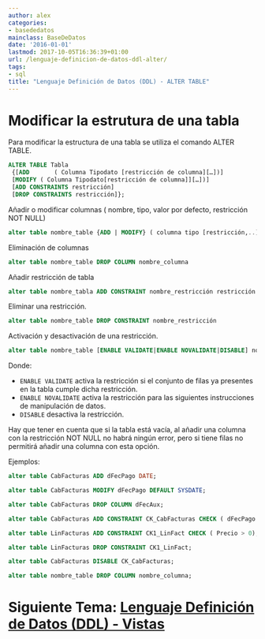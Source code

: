 ```yaml
---
author: alex
categories:
- basededatos
mainclass: BaseDeDatos
date: '2016-01-01'
lastmod: 2017-10-05T16:36:39+01:00
url: /lenguaje-definicion-de-datos-ddl-alter/
tags:
- sql
title: "Lenguaje Definición de Datos (DDL) - ALTER TABLE"
---
```


# Modificar la estrutura de una tabla

Para modificar la estructura de una tabla se utiliza el comando ALTER TABLE.

```sql
ALTER TABLE Tabla
 {[ADD       ( Columna Tipodato [restricción de columna][…])]
 [MODIFY ( Columna Tipodato[restricción de columna]][…])]
 [ADD CONSTRAINTS restricción]
 [DROP CONSTRAINTS restricción]};
```

<!--more--><!--ad-->

Añadir o modificar columnas ( nombre, tipo, valor por defecto, restricción NOT NULL)

```sql
alter table nombre_table {ADD | MODIFY} ( columna tipo [restricción,..])
```

Eliminación de columnas

```sql
alter table nombre_table DROP COLUMN nombre_columna
```

Añadir restricción de tabla

```sql
alter table nombre_tabla ADD CONSTRAINT nombre_restricción restricción
```

Eliminar una restricción.

```sql
alter table nombre_table DROP CONSTRAINT nombre_restricción
```

Activación y desactivación de una restricción.

```sql
alter table nombre_table [ENABLE VALIDATE|ENABLE NOVALIDATE|DISABLE] nombre_restricción
```

Donde:

- `ENABLE VALIDATE` activa la restricción si el conjunto de filas ya presentes en la tabla cumple dicha restricción.
- `ENABLE NOVALIDATE` activa la restricción para las siguientes instrucciones de manipulación de datos.
- `DISABLE` desactiva la restricción.

Hay que tener en cuenta que si la tabla está vacía, al añadir una columna con la restricción NOT NULL no habrá ningún error, pero si tiene filas no permitirá añadir una columna con esta opción.

Ejemplos:

```sql
alter table CabFacturas ADD dFecPago DATE;
```

```sql
alter table CabFacturas MODIFY dFecPago DEFAULT SYSDATE;
```

```sql
alter table CabFacturas DROP COLUMN dFecAux;
```

```sql
alter table CabFacturas ADD CONSTRAINT CK_CabFacturas CHECK ( dFecPago >= dFecFac);
```

```sql
alter table LinFacturas ADD CONSTRAINT CK1_LinFact CHECK ( Precio > 0);
```

```sql
alter table LinFacturas DROP CONSTRAINT CK1_LinFact;
```

```sql
alter table CabFacturas DISABLE CK_CabFacturas;
```

```sql
alter table nombre_table DROP COLUMN nombre_columna;
```

# Siguiente Tema: [Lenguaje Definición de Datos (DDL) - Vistas][1]

 [1]: https://elbauldelprogramador.com/lenguaje-definicion-de-datos-ddl-vistas/
